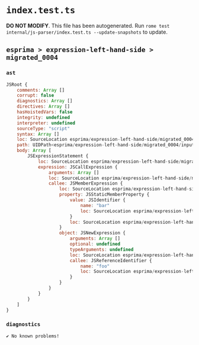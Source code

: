 # `index.test.ts`

**DO NOT MODIFY**. This file has been autogenerated. Run `rome test internal/js-parser/index.test.ts --update-snapshots` to update.

## `esprima > expression-left-hand-side > migrated_0004`

### `ast`

```javascript
JSRoot {
	comments: Array []
	corrupt: false
	diagnostics: Array []
	directives: Array []
	hasHoistedVars: false
	integrity: undefined
	interpreter: undefined
	sourceType: "script"
	syntax: Array []
	loc: SourceLocation esprima/expression-left-hand-side/migrated_0004/input.js 1:0-2:0
	path: UIDPath<esprima/expression-left-hand-side/migrated_0004/input.js>
	body: Array [
		JSExpressionStatement {
			loc: SourceLocation esprima/expression-left-hand-side/migrated_0004/input.js 1:0-1:15
			expression: JSCallExpression {
				arguments: Array []
				loc: SourceLocation esprima/expression-left-hand-side/migrated_0004/input.js 1:0-1:15
				callee: JSMemberExpression {
					loc: SourceLocation esprima/expression-left-hand-side/migrated_0004/input.js 1:0-1:13
					property: JSStaticMemberProperty {
						value: JSIdentifier {
							name: "bar"
							loc: SourceLocation esprima/expression-left-hand-side/migrated_0004/input.js 1:10-1:13 (bar)
						}
						loc: SourceLocation esprima/expression-left-hand-side/migrated_0004/input.js 1:10-1:13 (bar)
					}
					object: JSNewExpression {
						arguments: Array []
						optional: undefined
						typeArguments: undefined
						loc: SourceLocation esprima/expression-left-hand-side/migrated_0004/input.js 1:0-1:9
						callee: JSReferenceIdentifier {
							name: "foo"
							loc: SourceLocation esprima/expression-left-hand-side/migrated_0004/input.js 1:4-1:7 (foo)
						}
					}
				}
			}
		}
	]
}
```

### `diagnostics`

```
✔ No known problems!

```
